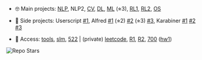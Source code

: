 <!-- ### Hi there 👉 my [homepage (主页)](https://realliyifei.github.io)  ![](https://komarev.com/ghpvc/?username=realliyifei&label=Views&color=0ABAB5) -->
<!-- - 🧠 Research interests: NLP, CV, multimodal, zero-shot learning, MLSys -->
<!-- - 🎓 Current program: DS and CS at UPenn, doing NLP research -->

- 🤓 Main projects: 
[NLP](https://github.com/realliyifei/nlp-project-two-stage-summarization-with-pretrained-transformers),
NLP2,
[CV](https://github.com/realliyifei/cv-project-solo-and-gru-for-hemostatic-plug-segmentation),
[DL](https://github.com/realliyifei/DL-Project-Shopee-Product-Match), 
[ML](https://github.com/realliyifei/ML-Project-Hotel-Cancellation-Prediction) (⭐︎3), 
[RL1](https://github.com/realliyifei/RL-Project-IRL-Gridworld), 
[RL2](https://github.com/realliyifei/RL-Project-RL-in-Computer-System), 
[OS](https://github.com/realliyifei/Linux-File-System-Demo)

- 🥳 Side projects: 
Userscript 
[#1](https://github.com/realliyifei/userscript-wikipedia-optimizor), 
Alfred 
[#1](https://github.com/realliyifei/alfred-sequential-strings-creator) (⭐︎2) 
[#2](https://github.com/realliyifei/alfred-browser-tab-organizor) (⭐︎3) 
[#3](https://github.com/realliyifei/alfred-file-renamer), 
Karabiner 
[#1](https://github.com/realliyifei/mac-karabiner-media-control-by-hyperkey) 
[#2](https://github.com/realliyifei/mac-karabiner-number-function-keys) 
[#3](https://github.com/realliyifei/mac-karabiner-chinese-punctuations-to-halfwidth-forms)

- 🧐 Access: 
[tools](https://github.com/realliyifei/links-and-tools), 
[slm](https://github.com/realliyifei/lihang-code), 
[522](https://github.com/realliyifei/course-content/tree/main)
| (private) 
[leetcode](https://github.com/realliyifei/leetcode),
[R1](https://github.com/realliyifei/conceptor-debias),
[R2](https://github.com/realliyifei/clip-zero-shot),
[700](https://github.com/realliyifei/cis700-interactive-fic-and-text-gen)
([hw1](https://github.com/realliyifei/cis700-01-hw1-text-adventure-game))
<!-- [upenn](https://github.com/realliyifei/upenn-courses),  -->

![Repo Stars](https://img.shields.io/github/stars/realliyifei?label=Stars&style=social) 
<!-- - 📒 Solve [leetcode problems](https://app.gitbook.com/@realliyifei/s/leetcode/v/main/) occasionally -->
<!-- ![Anurag's GitHub stats](https://github-readme-stats.vercel.app/api?username=realliyifei&show_icons=true&title_color=D73672&icon_color=F0C947&text_color=0ABAB5&bg_color=00000000) -->
